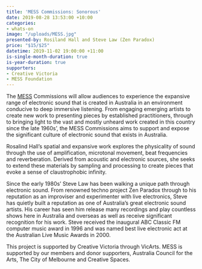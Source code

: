 ```yaml
---
title: 'MESS Commissions: Sonorous'
date: 2019-08-28 13:53:00 +10:00
categories:
- whats-on
image: "/uploads/MESS.jpg"
presented-by: Rosiland Hall and Steve Law (Zen Paradox)
price: "$15/$25"
datetime: 2019-11-02 19:00:00 +11:00
is-single-month-duration: true
is-year-duration: true
supporters:
- Creative Victoria
- MESS Foundation
---
```


The [MESS](https://mess.foundation/) Commissions will allow audiences to experience the expansive range of electronic sound that is created in Australia in an environment conducive to deep immersive listening. From engaging emerging artists to create new work to presenting pieces by established practitioners, through to bringing light to the vast and mostly unheard work created in this country since the late 1960s’, the MESS Commissions aims to support and expose the significant culture of electronic sound that exists in Australia.

Rosalind Hall’s spatial and expansive work explores the physicality of sound through the use of amplification, microtonal movement, beat frequencies and reverberation. Derived from acoustic and electronic sources, she seeks to extend these materials by sampling and processing to create pieces that evoke a sense of claustrophobic infinity.

Since the early 1980s’ Steve Law has been walking a unique path through electronic sound. From renowned techno project Zen Paradox through to his reputation as an improviser and experimenter with live electronics, Steve has quietly built a reputation as one of Australia’s great electronic sound artists. His career has seen him release many recordings and play countless shows here in Australia and overseas as well as receive significant recognition for his work. Steve received the inaugural ABC Classic FM computer music award in 1996 and was named best live electronic act at the Australian Live Music Awards in 2000.

This project is supported by Creative Victoria through VicArts. MESS is supported by our members and donor supporters, Australia Council for the Arts, The City of Melbourne and Creative Spaces.
